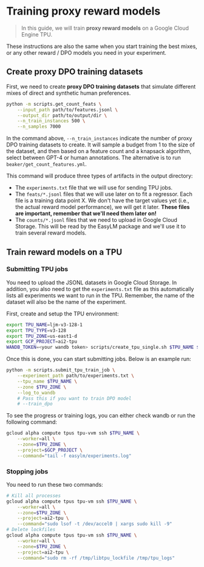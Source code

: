 # Training proxy reward models

> In this guide, we will train **proxy reward models** on a Google Cloud Engine TPU.

These instructions are also the same when you start training the best mixes, or any other reward / DPO models you need in your experiment.

## Create proxy DPO training datasets

First, we need to create **proxy DPO training datasets** that simulate different mixes of direct and synthetic human preferences.

```sh
python -m scripts.get_count_feats \
    --input_path path/to/features.jsonl \
    --output_dir path/to/output/dir \
    --n_train_instances 500 \
    --n_samples 7000
```

In the command above, `--n_train_instances` indicate the number of proxy DPO training datasets to create.
It will sample a budget from 1 to the size of the dataset, and then based on a feature count and a knapsack algorithm, select between GPT-4 or human annotations.
The alternative is to run `beaker/get_count_features.yml`.

This command will produce three types of artifacts in the output directory:

- The `experiments.txt` file that we will use for sending TPU jobs.
- The `feats/*.jsonl` files that we will use later on to fit a regressor. Each file is a training data point X. We don't have the target values yet (i.e., the actual reward model performance), we will get it later. **These files are important, remember that we'll need them later on!**
- The `counts/*.jsonl` files that we need to upload in Google Cloud Storage. This will be read by the EasyLM package and we'll use it to train several reward models.

## Train reward models on a TPU

### Submitting TPU jobs

You need to upload the JSONL datasets in Google Cloud Storage.
In addition, you also need to get the `experiments.txt` file as this automatically lists all experiments we want to run in the TPU.
Remember, the name of the dataset will also be the name of the experiment.

First, create and setup the TPU environment:

```sh
export TPU_NAME=ljm-v3-128-1
export TPU_TYPE=v3-128
export TPU_ZONE=us-east1-d
export GCP_PROJECT=ai2-tpu
WANDB_TOKEN=<your wandb token> scripts/create_tpu_single.sh $TPU_NAME $TPU_TYPE $TPU_ZONE
```

Once this is done, you can start submitting jobs. Below is an example run:

```sh
python -m scripts.submit_tpu_train_job \
    --experiment_path path/to/experiments.txt \
    --tpu_name $TPU_NAME \
    --zone $TPU_ZONE \
    --log_to_wandb
    # Pass this if you want to train DPO model
    # --train_dpo
```

To see the progress or training logs, you can either check wandb or run the following command:

```sh
gcloud alpha compute tpus tpu-vvm ssh $TPU_NAME \
    --worker=all \
    --zone=$TPU_ZONE \
    --project=$GCP_PROJECT \
    --command="tail -f easylm/experiments.log"
```

### Stopping jobs

You need to run these two commands:

```sh
# Kill all processes
gcloud alpha compute tpus tpu-vm ssh $TPU_NAME \
    --worker=all \
    --zone=$TPU_ZONE \
    --project=ai2-tpu \
    --command="sudo lsof -t /dev/accel0 | xargs sudo kill -9"
# Delete lockfiles
gcloud alpha compute tpus tpu-vm ssh $TPU_NAME \
    --worker=all \
    --zone=$TPU_ZONE \
    --project=ai2-tpu \
    --command="sudo rm -rf /tmp/libtpu_lockfile /tmp/tpu_logs"
```
